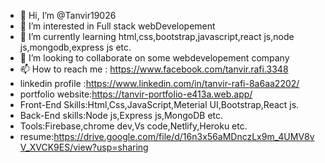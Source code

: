 - 👋 Hi, I’m @Tanvir19026
- 👀 I’m interested in Full stack webDevelopement
- 🌱 I’m currently learning html,css,bootstrap,javascript,react js,node js,mongodb,express js etc.
- 💞️ I’m looking to collaborate on some webdevelopement company
- 📫 How to reach me : https://www.facebook.com/tanvir.rafi.3348
- linkedin profile :https://www.linkedin.com/in/tanvir-rafi-8a6aa2202/
- portfolio website:https://tanvir-portfolio-e413a.web.app/
- Front-End Skills:Html,Css,JavaScript,Meterial UI,Bootstrap,React js.
- Back-End skills:Node js,Express js,MongoDB etc.
- Tools:Firebase,chrome dev,Vs code,Netlify,Heroku etc.
- resume:https://drive.google.com/file/d/16n3x56aMDnczLx9m_4UMV8vV_XVCK9ES/view?usp=sharing

 


